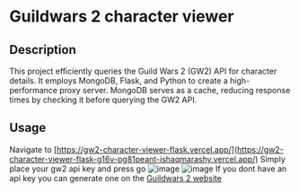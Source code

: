 # Guildwars 2 character viewer

## Description

This project efficiently queries the Guild Wars 2 (GW2) API for character details.
It employs MongoDB, Flask, and Python to create a high-performance proxy server.
MongoDB serves as a cache, reducing response times by checking it before querying the GW2 API.
    
## Usage

Navigate to [https://gw2-character-viewer-flask.vercel.app/](https://gw2-character-viewer-flask-g16v-pg81peant-ishaqmarashy.vercel.app/)
Simply place your gw2 api key and press go
![image](https://github.com/ishaqmarashy/gw2-character-viewer-Flask/assets/34040118/967f1994-6cc0-46b2-b434-10c79e2274ec)
![image](https://github.com/ishaqmarashy/gw2-character-viewer-Flask/assets/34040118/464fa9cd-b6aa-4166-b840-9bad345a9c23)
If you dont have an api key you can generate one on the [Guildwars 2 website](https://account.arena.net/login)

